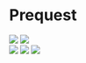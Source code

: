 # Prequest

![](https://img.shields.io/badge/Elixir-v1.10.4-blueviolet) ![](https://img.shields.io/badge/Phoenix-v1.5.4-orange)  
[![](https://img.shields.io/github/deployments/felipelincoln/prequest/prequest?label=deploy)](https://prequest.herokuapp.com/) [![](https://img.shields.io/github/deployments/felipelincoln/prequest/github-pages?label=docs)](https://felipelincoln.github.io/prequest) ![](https://img.shields.io/github/workflow/status/felipelincoln/prequest/CI?label=tests)
